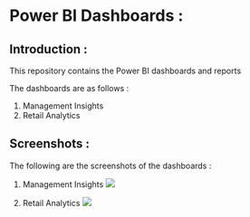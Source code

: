# Power BI Dashboards :

## Introduction : 
This repository contains the Power BI dashboards and reports 

The dashboards are as follows : 
    
1. Management Insights 
2. Retail Analytics 

## Screenshots : 
The following are the screenshots of the dashboards : 
    
1. Management Insights 
[![](https://imgur.com/a/dBGwj4C)](https://imgur.com/a/dBGwj4C)

2. Retail Analytics 
[![](https://imgur.com/a/b0d4WVn)](https://imgur.com/a/b0d4WVn)

